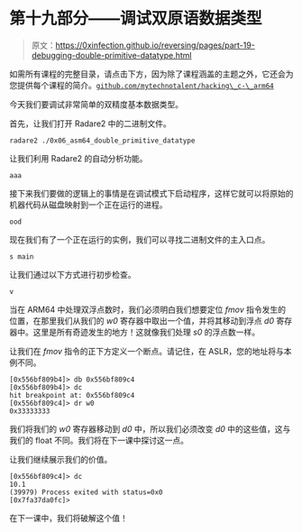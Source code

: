 # 第十九部分——调试双原语数据类型

> 原文：<https://0xinfection.github.io/reversing/pages/part-19-debugging-double-primitive-datatype.html>

如需所有课程的完整目录，请点击下方，因为除了课程涵盖的主题之外，它还会为您提供每个课程的简介。[`github.com/mytechnotalent/hacking\_c-\_arm64`](https://github.com/mytechnotalent/hacking\_c-\_arm64)

今天我们要调试非常简单的双精度基本数据类型。

首先，让我们打开 Radare2 中的二进制文件。

```
radare2 ./0x06_asm64_double_primitive_datatype

```

让我们利用 Radare2 的自动分析功能。

```
aaa

```

接下来我们要做的逻辑上的事情是在调试模式下启动程序，这样它就可以将原始的机器代码从磁盘映射到一个正在运行的进程。

```
ood

```

现在我们有了一个正在运行的实例，我们可以寻找二进制文件的主入口点。

```
s main

```

让我们通过以下方式进行初步检查。

```
v

```

当在 ARM64 中处理双浮点数时，我们必须明白我们想要定位 *fmov* 指令发生的位置，在那里我们从我们的 *w0* 寄存器中取出一个值，并将其移动到浮点 *d0* 寄存器中。这里是所有奇迹发生的地方！这就像我们处理 *s0* 的浮点数一样。

让我们在 *fmov* 指令的正下方定义一个断点。请记住，在 ASLR，您的地址将与本例不同。

```
[0x556bf809b4]> db 0x556bf809c4
[0x556bf809b4]> dc
hit breakpoint at: 0x556bf809c4
[0x556bf809c4]> dr w0
0x33333333

```

我们将我们的 *w0* 寄存器移动到 *d0* 中，所以我们必须改变 *d0* 中的这些值，这与我们的 float 不同。我们将在下一课中探讨这一点。

让我们继续展示我们的价值。

```
[0x556bf809c4]> dc
10.1
(39979) Process exited with status=0x0
[0x7fa37da0fc]>

```

在下一课中，我们将破解这个值！